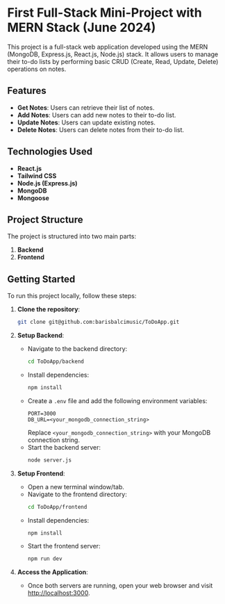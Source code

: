 # First Full-Stack Mini-Project with MERN Stack (June 2024)

This project is a full-stack web application developed using the MERN (MongoDB, Express.js, React.js, Node.js) stack. It allows users to manage their to-do lists by performing basic CRUD (Create, Read, Update, Delete) operations on notes.

## Features

- **Get Notes**: Users can retrieve their list of notes.
- **Add Notes**: Users can add new notes to their to-do list.
- **Update Notes**: Users can update existing notes.
- **Delete Notes**: Users can delete notes from their to-do list.

## Technologies Used

- **React.js**
- **Tailwind CSS**
- **Node.js (Express.js)**
- **MongoDB**
- **Mongoose**

## Project Structure

The project is structured into two main parts:

1. **Backend**
2. **Frontend**

## Getting Started

To run this project locally, follow these steps:

1. **Clone the repository**:
   ```bash
   git clone git@github.com:barisbalcimusic/ToDoApp.git
   ```
2. **Setup Backend**:

   - Navigate to the backend directory:
     ```bash
     cd ToDoApp/backend
     ```
   - Install dependencies:
     ```bash
     npm install
     ```
   - Create a `.env` file and add the following environment variables:
     ```dotenv
     PORT=3000
     DB_URL=<your_mongodb_connection_string>
     ```
     Replace `<your_mongodb_connection_string>` with your MongoDB connection string.
   - Start the backend server:
     ```bash
     node server.js
     ```

3. **Setup Frontend**:

   - Open a new terminal window/tab.
   - Navigate to the frontend directory:
     ```bash
     cd ToDoApp/frontend
     ```
   - Install dependencies:
     ```bash
     npm install
     ```
   - Start the frontend server:
     ```bash
     npm run dev
     ```

4. **Access the Application**:
   - Once both servers are running, open your web browser and visit [http://localhost:3000](http://localhost:3000).
